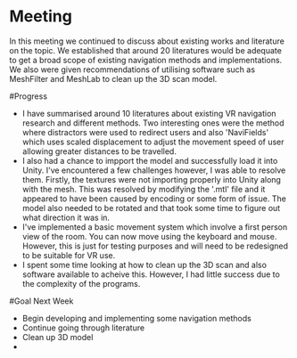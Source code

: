 # Meeting
In this meeting we continued to discuss about existing works and literature on the topic. We established that around 20 literatures would be adequate to get a broad scope of existing navigation methods and implementations. We also were given recommendations of utilising software such as MeshFilter and MeshLab to clean up the 3D scan model. 

#Progress
- I have summarised around 10 literatures about existing VR navigation research and different methods. Two interesting ones were the method where distractors were used to redirect users and also 'NaviFields' which uses scaled displacement to adjust the movement speed of user allowing greater distances to be travelled. 
- I also had a chance to impport the model and successfully load it into Unity. I've encountered a few challenges however, I was able to resolve them. Firstly, the textures were not importing properly into Unity along with the mesh. This was resolved by modifying the '.mtl' file and it appeared to have been caused by encoding or some form of issue. The model also needed to be rotated and that took some time to figure out what direction it was in. 
- I've implemented a basic movement system which involve a first person view of the room. You can now move using the keyboard and mouse. However, this is just for testing purposes and will need to be redesigned to be suitable for VR use. 
- I spent some time looking at how to clean up the 3D scan and also software available to acheive this. However, I had little success due to the complexity of the programs. 

#Goal Next Week
- Begin developing and implementing some navigation methods
- Continue going through literature 
- Clean up 3D model
- 
